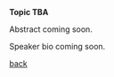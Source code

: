 <div class="abstract">   
<strong>Topic TBA</strong>
<p align="justify">Abstract coming soon.</p>  
</div>

<!-- [Readings for this lecture](readings#lecture-3) -->

<!-- ![Eric Chung](/assets/img/Eric_Chung.png) -->

<p align="justify">Speaker bio coming soon.</p>

[back](./)

